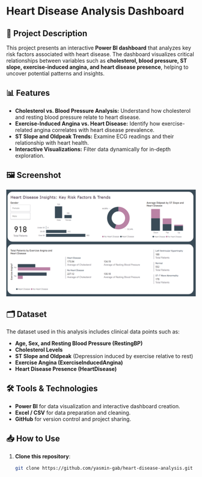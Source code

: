 # Heart Disease Analysis Dashboard

## 📌 Project Description

This project presents an interactive **Power BI dashboard** that analyzes key risk factors associated with heart disease. The dashboard visualizes critical relationships between variables such as **cholesterol, blood pressure, ST slope, exercise-induced angina, and heart disease presence**, helping to uncover potential patterns and insights.

## 📊 Features

- **Cholesterol vs. Blood Pressure Analysis:** Understand how cholesterol and resting blood pressure relate to heart disease.
- **Exercise-Induced Angina vs. Heart Disease:** Identify how exercise-related angina correlates with heart disease prevalence.
- **ST Slope and Oldpeak Trends:** Examine ECG readings and their relationship with heart health.
- **Interactive Visualizations:** Filter data dynamically for in-depth exploration.

## 🖼 Screenshot

![heart-disease-analysis](Assets/dashboard.png)

## 🗂 Dataset

The dataset used in this analysis includes clinical data points such as:

- **Age, Sex, and Resting Blood Pressure (RestingBP)**
- **Cholesterol Levels**
- **ST Slope and Oldpeak** (Depression induced by exercise relative to rest)
- **Exercise Angina (ExerciseInducedAngina)**
- **Heart Disease Presence (HeartDisease)**

## 🛠 Tools & Technologies

- **Power BI** for data visualization and interactive dashboard creation.
- **Excel / CSV** for data preparation and cleaning.
- **GitHub** for version control and project sharing.

## 📥 How to Use

1. **Clone this repository**:
   ```bash
   git clone https://github.com/yasmin-gab/heart-disease-analysis.git

